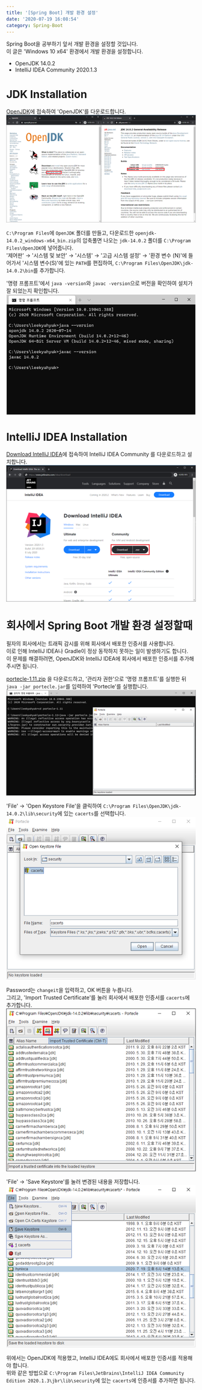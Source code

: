 ```yaml
---
title: '[Spring Boot] 개발 환경 설정'
date: '2020-07-19 16:08:54'
category: Spring-Boot
---
```


Spring Boot을 공부하기 앞서 개발 환경을 설정할 것입니다.  
이 글은 'Windows 10 x64' 환경에서 개발 환경을 설정합니다.

- OpenJDK 14.0.2
- IntelliJ IDEA Community 2020.1.3

# JDK Installation

[OpenJDK](https://openjdk.java.net)에 접속하여 'OpenJDK'를 다운로드합니다.  
![OpenJDK 14.0.2 Download](/assets/image/2020-07-19-Spring-Boot-Environment-Setting/2020-07-19-Spring-Boot-Environment-Setting_1.png)

`C:\Program Files`에 `OpenJDK` 폴더를 만들고, 다운로드한 `openjdk-14.0.2_windows-x64_bin.zip`의 압축풀면 나오는 `jdk-14.0.2` 폴더를 `C:\Program Files\OpenJDK`에 넣어줍니다.  
'제어판' → '시스템 및 보안' → '시스템' → '고급 시스템 설정' → '환경 변수 (N)'에 들어가서 '시스템 변수(S)'에 있는 `PATH`를 편집하여, `C:\Program Files\OpenJDK\jdk-14.0.2\bin`를 추가합니다.

'명령 프롬프트'에서 `java -version`와 `javac -version`으로 버전을 확인하여 설치가 잘 되었는지 확인합니다.  
![OpenJDK 14.0.2 Download](/assets/image/2020-07-19-Spring-Boot-Environment-Setting/2020-07-19-Spring-Boot-Environment-Setting_2.png)

# IntelliJ IDEA Installation

[Download IntelliJ IDEA](https://www.jetbrains.com/idea/download)에 접속하여 IntelliJ IDEA Community 를 다운로드하고 설치합니다.  
![Download IntelliJ IDEA](/assets/image/2020-07-19-Spring-Boot-Environment-Setting/2020-07-19-Spring-Boot-Environment-Setting_3.png)

# 회사에서 Spring Boot 개발 환경 설정할때

필자의 회사에서는 트래픽 감시를 위해 회사에서 배포한 인증서를 사용합니다.  
이로 인해 IntelliJ IDEA나 Gradle이 정상 동작하지 못하는 일이 발생하기도 합니다.  
이 문제를 해결하려면, OpenJDK와 IntelliJ IDEA에 회사에서 배포한 인증서를 추가해 주시면 됩니다.

[portecle-1.11.zip](/assets/file/2020-07-19-Spring-Boot-Environment-Setting/portecle-1.11.zip) 을 다운로드하고, '관리자 권한'으로 '명령 프롬프트'를 실행한 뒤 `java -jar portecle.jar`를 입력하여 'Portecle'를 실행합니다.  
![Run Portecle](/assets/image/2020-07-19-Spring-Boot-Environment-Setting/2020-07-19-Spring-Boot-Environment-Setting_4.png)

'File' → 'Open Keystore File'을 클릭하여 `C:\Program Files\OpenJDK\jdk-14.0.2\lib\security`에 있는 `cacerts`를 선택합니다.  
![Open Keystore File](/assets/image/2020-07-19-Spring-Boot-Environment-Setting/2020-07-19-Spring-Boot-Environment-Setting_5.png)

Password는 `changeit`을 입력하고, OK 버튼을 누릅니다.  
그리고, 'Import Trusted Certificate'를 눌러 회사에서 배포한 인증서를 `cacerts`에 추가합니다.  
![Import Trusted Certificate](/assets/image/2020-07-19-Spring-Boot-Environment-Setting/2020-07-19-Spring-Boot-Environment-Setting_6.png)

'File' → 'Save Keystore'를 눌러 변경된 내용을 저장합니다.  
![Save Keystore](/assets/image/2020-07-19-Spring-Boot-Environment-Setting/2020-07-19-Spring-Boot-Environment-Setting_7.png)

위에서는 OpenJDK에 적용했고, IntelliJ IDEA에도 회사에서 배포한 인증서를 적용해야 합니다.  
위와 같은 방법으로 `C:\Program Files\JetBrains\IntelliJ IDEA Community Edition 2020.1.3\jbr\lib\security`에 있는 `cacerts`에 인증서를 추가하면 됩니다.
